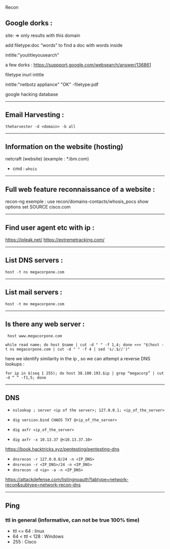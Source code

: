 Recon

## Google dorks :

site:<site>
=> only results with this domain

add filetype:doc “words” to find a doc with words inside

intitle:"youtitleyousearch"

a few dorks : https://suppport.google.com/websearch/answer/136861

filetype
inurl
intitle

intitle:"netbotz appliance" "OK" -filetype:pdf

google hacking database

---

## Email Harvesting :

```theharvester -d <domain> -b all```

---

## Information on the website (hosting) 
netcraft (website) (example : *.ibm.com)

- cmd : ```whois```

---

## Full web feature reconnaissance of a website :

recon-ng
exemple : use recon/domains-contacts/whosis_pocs
show options
set SOURCE cisco.com

---

## Find user agent etc with ip :

https://ipleak.net/
https://extremetracking.com/

---

## List DNS servers :

``` host -t ns megacorpone.com ```

---

## List mail servers :

``` host -t mx megacorpone.com ```

---

## Is there any web server :

``` host www.megacorpone.com```

```while read name; do host $name | cut -d " " -f 1,4; done <<< "$(host -t ns megacorpone.com | cut -d " " -f 4 | sed 's/.$//')"```


here we identify similarity in the ip , so we can attempt a reverse DNS lookups :

``` for ip in $(seq 1 255); do host 38.100.193.$ip | grep “megacorp” | cut -d “ ” -f1,5; done ```

---

## DNS

- ```nslookup ; server <ip of the server>; 127.0.0.1; <ip_of_the_server>```

- ```dig version.bind CHAOS TXT @<ip_of_the_server>```

- ```dig axfr <ip_of_the_server>```

- ```dig axfr -x 10.13.37 @<10.13.37.10>```

https://book.hacktricks.xyz/pentesting/pentesting-dns

- ```dnsrecon -r 127.0.0.0/24 -n <IP_DNS>```
- ```dnsrecon -r <IP_DNS>/24 -n <IP_DNS>```
- ```dnsrecon -d <ip> -a -n <IP_DNS>```

https://attackdefense.com/listingnoauth?labtype=network-recon&subtype=network-recon-dns

---

## Ping

### ttl in general (informative, can not be true 100% time)

- ttl <= 64 : linux
- 64 < ttl < 128 : Windows
- 255 : Cisco

